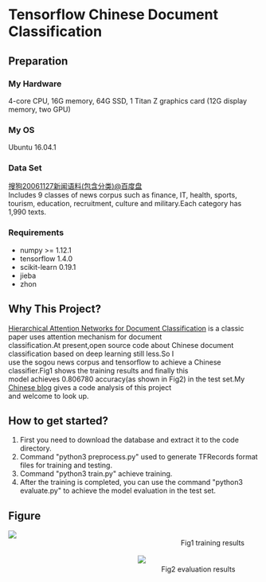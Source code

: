 # Tensorflow Chinese Document Classification
## Preparation
### My Hardware
4-core CPU, 16G memory, 64G SSD, 1 Titan Z graphics card (12G display memory, two GPU)
### My OS
Ubuntu 16.04.1
### Data Set
[搜狗20061127新闻语料(包含分类)@百度盘](https://pan.baidu.com/s/1bnhXX6Z)<br> 
Includes 9 classes of news corpus such as finance, IT, health, sports, tourism, education, recruitment, culture and military.Each category has 1,990 texts.
### Requirements
* numpy >= 1.12.1<br>
* tensorflow 1.4.0<br>
* scikit-learn 0.19.1<br>
* jieba<br>
* zhon
## Why This Project?
[Hierarchical Attention Networks for Document Classification](http://www.aclweb.org/anthology/N16-1174) is a classic paper uses attention mechanism for document<br> classification.At present,open source code about Chinese document classification based on deep learning still less.So I<br> use the sogou news corpus and tensorflow to achieve a Chinese classifier.Fig1 shows the training results and finally this<br> model achieves 0.806780 accuracy(as shown in Fig2) in the test set.My [Chinese blog](http://blog.yeliangli.com/?p=41&preview=true) gives a code analysis of this project <br>and welcome to look up.
## How to get started?
1. First you need to download the database and extract it to the code directory.<br>
2. Command "python3 preprocess.py" used to generate TFRecords format files for training and testing.<br>
3. Command "python3 train.py" achieve training.<br>
4. After the training is completed, you can use the command "python3 evaluate.py" to achieve the model evaluation in the
  test set.
## Figure
![](https://github.com/YeliangLi/tensorflow-Chinese-document-classification/raw/master/picture/trainingResults.png)<br>
&nbsp;&nbsp; &nbsp;&nbsp;&nbsp;&nbsp;&nbsp;&nbsp;&nbsp;&nbsp; &nbsp;&nbsp;&nbsp;&nbsp;&nbsp;&nbsp;&nbsp;&nbsp;&nbsp; &nbsp;&nbsp;&nbsp;&nbsp;&nbsp;&nbsp;&nbsp;&nbsp; &nbsp;&nbsp;&nbsp;&nbsp;&nbsp;&nbsp;&nbsp;&nbsp;&nbsp; &nbsp;&nbsp;&nbsp;&nbsp;&nbsp;&nbsp;&nbsp;&nbsp; &nbsp;&nbsp;&nbsp;&nbsp;&nbsp;&nbsp;&nbsp;&nbsp;&nbsp; &nbsp;&nbsp;&nbsp;&nbsp;&nbsp;&nbsp;&nbsp;&nbsp; &nbsp;&nbsp;&nbsp;&nbsp;&nbsp;&nbsp;&nbsp;&nbsp;&nbsp; &nbsp;&nbsp;&nbsp;&nbsp;&nbsp;&nbsp;&nbsp;&nbsp; Fig1 training results<br><br>
&nbsp;&nbsp; &nbsp;&nbsp;&nbsp;&nbsp;&nbsp;&nbsp;&nbsp;&nbsp; &nbsp;&nbsp;&nbsp;&nbsp;&nbsp;&nbsp;&nbsp;&nbsp;&nbsp; &nbsp;&nbsp; &nbsp;&nbsp;&nbsp;&nbsp;&nbsp;&nbsp;&nbsp;&nbsp; &nbsp;&nbsp;&nbsp;&nbsp;&nbsp;&nbsp;&nbsp;&nbsp;&nbsp; &nbsp;&nbsp; &nbsp;&nbsp;&nbsp;&nbsp;&nbsp;&nbsp;&nbsp;&nbsp; &nbsp;&nbsp;&nbsp;&nbsp;&nbsp;&nbsp;&nbsp;&nbsp;&nbsp; 
![](https://github.com/YeliangLi/tensorflow-Chinese-document-classification/raw/master/picture/evaluationResult.png)<br>
&nbsp;&nbsp; &nbsp;&nbsp;&nbsp;&nbsp;&nbsp;&nbsp;&nbsp;&nbsp; &nbsp;&nbsp;&nbsp;&nbsp;&nbsp;&nbsp;&nbsp;&nbsp;&nbsp; &nbsp;&nbsp; &nbsp;&nbsp;&nbsp;&nbsp;&nbsp;&nbsp;&nbsp;&nbsp; &nbsp;&nbsp;&nbsp;&nbsp;&nbsp;&nbsp;&nbsp;&nbsp;&nbsp; &nbsp;&nbsp; &nbsp;&nbsp;&nbsp;&nbsp;&nbsp;&nbsp;&nbsp;&nbsp; &nbsp;&nbsp;&nbsp;&nbsp;&nbsp;&nbsp;&nbsp;&nbsp;&nbsp;&nbsp;&nbsp;&nbsp;&nbsp;&nbsp;&nbsp;&nbsp;&nbsp;&nbsp;&nbsp;&nbsp;&nbsp;
Fig2 evaluation results
                                  
